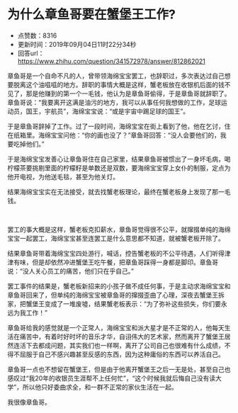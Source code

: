 # 为什么章鱼哥要在蟹堡王工作?
- 点赞数：8316
- 更新时间：2019年09月04日11时22分34秒
- 回答url：https://www.zhihu.com/question/341572978/answer/812862021
<body>
 <p data-pid="bXlEiTqy">章鱼哥是一个自命不凡的人，曾带领海绵宝宝罢工，也辞职过，多次表达过自己想要脱离这个油嗞嗞的地方。辞职的事情大概是这样，蟹老板放在收银机后面的钱不见了，那是他赚到的第一个一毛钱，他认为是章鱼哥偷得，于是章鱼哥就辞职了。章鱼哥说：“我要离开这满是油污的地方，我可以从事任何我想做的工作，足球运动员，国王，宇航员”，海绵宝宝说：“或是宇宙中踢足球的国王”。</p>
 <p data-pid="E6_ykwNT">于是章鱼哥辞掉了工作。过了一段时间，海绵宝宝在街上看到了他，他在乞讨，住在纸箱里。海绵宝宝问他：“你的画也没了？”章鱼哥回答：“没人会要他们的，我要吃掉他们。”</p>
 <p data-pid="Upi7Mrh6">于是海绵宝宝发善心让章鱼哥住在自己家里，结果章鱼哥被惯出了一身坏毛病，喝柠檬茶要挑剔里面的柠檬籽是单数还是双数，要海绵宝宝穿上女仆的制服，定点为他开电视，为他送毛毯，甚至为他关灯。</p>
 <p data-pid="AmcZlOUO">结果海绵宝宝实在无法接受，就去找蟹老板理论，最终在蟹老板身上发现了那一毛钱。</p>
 <p class="ztext-empty-paragraph"><br></p>
 <p data-pid="U-_v26aw">罢工的事大概是这样，蟹老板克扣薪水，章鱼哥觉得很不公平，就撺掇单纯的海绵宝宝一起罢工，海绵宝宝甚至连罢工是什么意思都不知道，就被蟹老板开除了。</p>
 <p data-pid="NMNcfca-">结果章鱼哥带着海绵宝宝四处游行，喊话，控告蟹老板的不公平待遇，人们听得津津有味，但是却依然冲进蟹堡王吃午餐，把章鱼哥踩得一身都是脚印。章鱼哥说：“没人关心员工的痛苦，他们只在乎自己。”</p>
 <p data-pid="IbTQX2_I">罢工事件的结果是，蟹老板新招来的小孩子做不成任何事，于是主动求海绵宝宝和章鱼哥回来了，但单纯的海绵宝宝被章鱼哥的撺掇歪曲了心理，深夜去蟹堡王拆家，把蟹堡王变成了一堆废墟，结果蟹老板表示：“为了弥补这些损失，你们要永远为我工作！”</p>
 <p data-pid="fPPxRsEo">章鱼哥给我的感觉就是一个正常人，海绵宝宝和派大星才是不正常的人，他每天生活在痛苦中，有着时好时坏的音乐才华，自诩伟大的艺术家，然而离开了蟹堡王居然连活下去都成问题，其实我们也一样啊，离开了公司自己也很难有什么成绩，不得不屈服于自己不感兴趣甚至反感的东西，因为这种庸俗的东西可以养活自己。</p>
 <p data-pid="OVeg6xJh">章鱼哥一点也不想留在蟹堡王，但是由于他离开蟹堡王之后一无是处，甚至自己也感叹过“我20年的收银员生涯帮不上任何忙”，“这个时候我就后悔自己没有读大学”，所以他只好委曲求全，和一群不正常的家伙生活在一起。</p>
 <p data-pid="bEBkfet4">我很像章鱼哥。</p>
 <p></p>
</body>